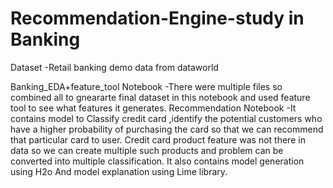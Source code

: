 # Recommendation-Engine-study in Banking
Dataset -Retail banking demo data from dataworld 

Banking_EDA+feature_tool Notebook -There were multiple files so combined all to gneararte final dataset in this notebook and used feature tool to see what features it 
                                   generates.
Recommendation Notebook -It contains model to Classify credit card ,identify the potential customers who have a higher probability of purchasing the card so that 
                         we can recommend that particular card to user.
                         Credit card product feature was not there in data so we can create multiple such products and problem can be converted into multiple classification.
                         It also contains model generation using H2o 
                         And model explanation using Lime library.
